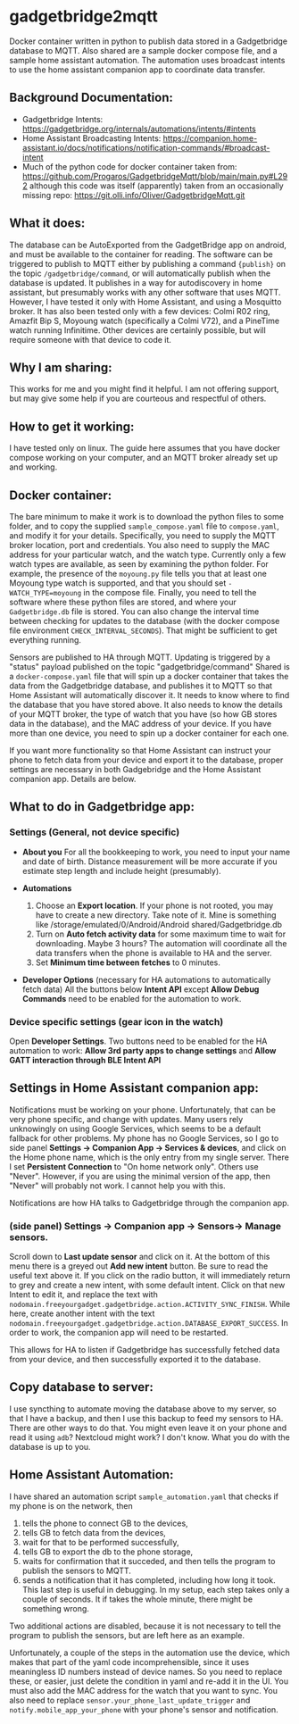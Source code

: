 # gadgetbridge2mqtt
Docker container written in python to publish data stored in a Gadgetbridge database to MQTT. Also shared are a sample docker compose file, and a sample home assistant automation.  The automation uses broadcast intents to use the home assistant companion app to coordinate data transfer.

## Background Documentation:

- Gadgetbridge Intents: https://gadgetbridge.org/internals/automations/intents/#intents
- Home Assistant Broadcasting Intents: https://companion.home-assistant.io/docs/notifications/notification-commands/#broadcast-intent
- Much of the python code for docker container taken from: https://github.com/Progaros/GadgetbridgeMqtt/blob/main/main.py#L292
although this code was itself (apparently) taken from an occasionally missing repo: https://git.olli.info/Oliver/GadgetbridgeMqtt.git

## What it does:
The database can be AutoExported from the GadgetBridge app on android, and must be available to the container for reading.
The software can be triggered to publish to MQTT either by publishing a command `{publish}` on the
topic `/gadgetbridge/command`, or will automatically publish when the database is updated. It publishes in a way for autodiscovery in home
assistant, but presumably works with any other software that uses MQTT. However, I have tested it only with Home Assistant, and using a
Mosquitto broker. It has also been tested only with a few devices: Colmi R02 ring, Amazfit Bip S, Moyoung watch (specifically a Colmi V72),
and a PineTime watch running Infinitime. Other devices are certainly possible, but will require someone with that device to code it.

## Why I am sharing:
This works for me and you might find it helpful. I am not offering support, but may give some help if you are courteous and respectful of
others.

## How to get it working:

I have tested only on linux. The guide here assumes that you have docker compose working on your computer, and an MQTT broker already
set up and working.

## Docker container:
The bare minimum to make it work is to download the python files to some folder, and to copy the supplied `sample_compose.yaml` file
to `compose.yaml`, and modify it for your details. Specifically, you need to supply the MQTT broker location, port and credentials.
You also need to supply the MAC address for your particular watch, and the watch type. Currently only a few watch types are
available, as seen by examining the python folder. For example, the presence of the `moyoung.py` file tells you that at least
one Moyoung type watch is supported, and that you should set `- WATCH_TYPE=moyoung` in the compose file. Finally, you need to tell
the software where these python files are stored, and where your `Gadgetbridge.db` file is stored.  You can also change the interval
time between checking for updates to the database (with the docker compose file environment `CHECK_INTERVAL_SECONDS`). That might be sufficient
to get everything running.

  Sensors are published to HA through MQTT.  Updating is triggered by a "status" payload published on the topic "gadgetbridge/command"
  Shared is a `docker-compose.yaml` file that will spin up a
  docker container that takes the data from the Gadgetbridge database, and publishes it to MQTT so
  that Home Assistant will automatically discover it. It needs to know where to find the database
  that you have stored above. It also needs to know the details of your MQTT broker, the type of
  watch that you have (so how GB stores data in the database), and the MAC address of your device.
  If you have more than one device, you need to spin up a docker container for each one.


If you want more functionality so that Home Assistant can instruct your phone to fetch data from your device and export it to
the database, proper settings are necessary in both Gadgebridge and the Home Assistant companion app. Details are below.

## What to do in Gadgetbridge app:
 ### Settings (General, not device specific)

  - **About you**
  For all the bookkeeping to work, you need to input your name and date of birth.
  Distance measurement will be more accurate if you estimate step length and include height (presumably).

  - **Automations**
    1. Choose an **Export location**.
       If your phone is not rooted, you may have to create a new directory.
       Take note of it. Mine is something like /storage/emulated/0/Android/Android shared/Gadgetbridge.db
    2. Turn on **Auto fetch activity data** for some maximum time to wait for downloading.
       Maybe 3 hours? The automation will coordinate all the data transfers when the phone is available to HA and the server.
    3. Set **Minimum time between fetches** to 0 minutes.

  - **Developer Options**
  (necessary for HA automations to automatically fetch data)
  All the buttons below **Intent API** except **Allow Debug Commands** need to be enabled for the automation to work.

### Device specific settings (gear icon in the watch)
Open **Developer Settings**. Two buttons need to be enabled for the HA automation to work: **Allow 3rd party apps to change settings**
and **Allow GATT interaction through BLE Intent API**

## Settings in Home Assistant companion app:
Notifications must be working on your phone. Unfortunately, that can be very phone specific, and change with updates. Many users rely unknowingly on using Google Services, which seems to be a default fallback for other problems. My phone has no Google Services, so I go to side panel **Settings -> Companion App -> Services & devices**, and click on the Home phone name, which is the only entry from my single server.  There I set **Persistent Connection** to "On home network only". Others use "Never". However, if you are using the minimal version of the app, then "Never" will probably not work. I cannot help you with this.

   Notifications are how HA talks to Gadgetbridge through the companion app.

   ### (side panel) Settings -> Companion app -> Sensors-> Manage sensors.
  Scroll down to **Last update sensor** and click on it. At the bottom of this menu
  there is a greyed out **Add new intent** button. Be sure to read the useful text above it. If you click on the radio button, it will immediately
  return to grey and create a new intent, with some default intent. Click on that new Intent to edit it, and replace the text with
  `nodomain.freeyourgadget.gadgetbridge.action.ACTIVITY_SYNC_FINISH`. While here, create another intent with the text
  `nodomain.freeyourgadget.gadgetbridge.action.DATABASE_EXPORT_SUCCESS`. In order to work, the companion app will need to be restarted.

   This allows for HA to listen if Gadgetbridge has successfully fetched data from your device, and then successfully exported it to the database.

## Copy database to server:
  I use syncthing to automate moving the database above to my server, so that I have a backup, and then I use this backup to
  feed my sensors to HA. There are other ways to do that. You might even leave it on your phone and read it using `adb`? Nextcloud might work? I don't know.
  What you do with the database is up to you.

## Home Assistant Automation:
  I have shared an automation script `sample_automation.yaml` that checks if my phone is on the network, then
  1. tells the phone to connect GB to the devices,
  2. tells GB to fetch data from the devices,
  3. wait for that to be performed successfully,
  4. tells GB to export the db to the phone storage,
  5. waits for confirmation that it succeded, and then tells the program to publish the sensors to MQTT.
  6. sends a notification that it has completed, including how long it took. This last step is
  useful in debugging. In my setup, each step takes only a couple of seconds. It if takes the whole minute,
there might be something wrong.

  Two additional actions are disabled, because it is not necessary to tell the program to publish the sensors, but are left here as an example.

  Unfortunately, a couple of the steps in the automation use the device, which makes that part of the yaml code incomprehensible, since it uses meaningless ID numbers
  instead of device names. So you need to replace these, or easier, just delete the condition in yaml and re-add it in the UI. You must also add the MAC
  address for the watch that you want to sync. You also need to replace `sensor.your_phone_last_update_trigger` and `notify.mobile_app_your_phone` with
  your phone's sensor and notification.

